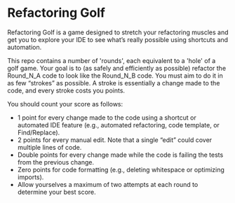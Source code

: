 Refactoring Golf
================

Refactoring Golf is a game designed to stretch your refactoring muscles and get you to explore your IDE to see what’s really possible using shortcuts and automation.

This repo contains a number of 'rounds', each equivalent to a 'hole' of a golf game. Your goal is to (as safely and efficiently as possible) refactor the Round\_N\_A code to look like the Round\_N\_B code. You must aim to do it in as few “strokes” as possible. A stroke is essentially a change made to the code, and every stroke costs you points.

You should count your score as follows:

- 1 point for every change made to the code using a shortcut or automated IDE feature (e.g., automated refactoring, code template, or Find/Replace).
- 2 points for every manual edit. Note that a single “edit” could cover multiple lines of code.
- Double points for every change made while the code is failing the tests from the previous change.
- Zero points for code formatting (e.g., deleting whitespace or optimizing imports).
- Allow yourselves a maximum of two attempts at each round to determine your best score.